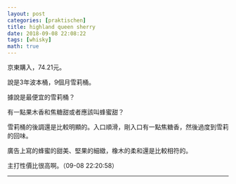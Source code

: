 ```yaml
---
layout: post
categories: [praktischen]
title: highland queen sherry
date: 2018-09-08 22:08:22
tags: [whisky]
math: true
---
```


京東購入，74.21元。

說是3年波本桶，9個月雪莉桶。

據說是最便宜的雪莉桶？

有一點果木香和焦糖甜或者應該叫蜂蜜甜？

雪莉桶的後調還是比較明顯的。入口順滑，剛入口有一點焦糖香，然後過度到雪莉的回味。

廣告上寫的蜂蜜的甜美、堅果的細緻，橡木的柔和還是比較相符的。

主打性價比很高啊。（09-08 22:20:58）




--------




